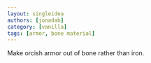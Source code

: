 ```yaml
---
layout: singleidea
authors: [jonadab]
category: [vanilla]
tags: [armor, bone material]
---
```

Make orcish armor out of bone rather than iron.
